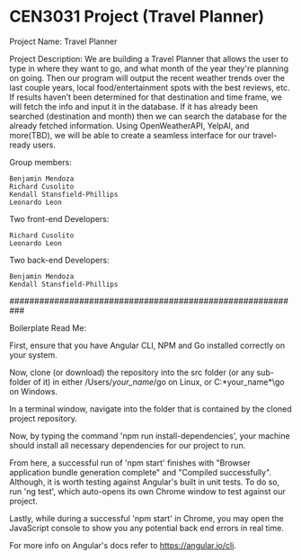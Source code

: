 # CEN3031 Project (Travel Planner)

Project Name: Travel Planner

Project Description: We are building a Travel Planner that allows the user to type in where they want to go, and what month of the year they're planning on going. Then our program will output the recent weather trends over the last couple years, local food/entertainment spots with the best reviews, etc. If results haven’t been determined for that destination and time frame, we will fetch the info and input it in the database. If it has already been searched (destination and month) then we can search the database for the already fetched information. Using OpenWeatherAPI, YelpAI, and more(TBD), we will be able to create a seamless interface for our travel-ready users.

Group members:

    Benjamin Mendoza
    Richard Cusolito
    Kendall Stansfield-Phillips
    Leonardo Leon

Two front-end Developers:

    Richard Cusolito
    Leonardo Leon

Two back-end Developers:

    Benjamin Mendoza
    Kendall Stansfield-Phillips


###########################################################

Boilerplate Read Me:

First, ensure that you have Angular CLI, NPM and Go installed correctly on your system.

Now, clone (or download) the repository into the src folder (or any sub-folder of it) in either /Users/*your_name*/go on Linux, or C:\*your_name*\go on Windows.

In a terminal window, navigate into the folder that is contained by the cloned project repository.

Now, by typing the command 'npm run install-dependencies', your machine should install all necessary dependencies for our project to run.

From here, a successful run of 'npm start' finishes with "Browser application bundle generation complete" and "Compiled successfully". Although, it is worth testing against Angular's built in unit tests. To do so, run 'ng test', which auto-opens its own Chrome window to test against our project.

Lastly, while during a successful 'npm start' in Chrome, you may open the JavaScript console to show you any potential back end errors in real time.

For more info on Angular's docs refer to https://angular.io/cli.
